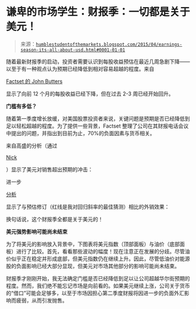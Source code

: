 <!--yml

类别：未分类

日期：2024-05-18 03:22:57

-->

# 谦卑的市场学生：财报季：一切都是关于美元！

> 来源：[`humblestudentofthemarkets.blogspot.com/2015/04/earnings-season-its-all-about-usd.html#0001-01-01`](https://humblestudentofthemarkets.blogspot.com/2015/04/earnings-season-its-all-about-usd.html#0001-01-01)

随着最新财报季的启动，投资者需要认识到每股收益预估在最近几周急剧下降——以至于有一种观点认为预期已经降低到相对容易超越的程度。来自

[Factset 的 John Butters](http://www.factset.com/websitefiles/PDFs/earningsinsight/earningsinsight_4.10.15)

显示了向前 12 个月的每股收益已经下降，但在过去 2-3 周已经开始回升。

**门槛有多低？**

随着第一季度增长放缓，对美国股票投资者来说，关键问题是预期是否已经降低到足以轻松超越的程度。为了提供一些背景，Factset 整理了公司在其财报电话会议中提出的问题，并指出到目前为止，70%的负面因素与货币相关。

来自高盛的分析（通过

[Nick](https://twitter.com/NickatFP/status/587034781935738881/photo/1)

）显示了美元对销售超出预期的冲击：

进一步

[分析](https://twitter.com/NickatFP/status/587034961980436481/photo/1)

显示了与预估修订（红线是我对回归斜率的最佳猜测）相比的外销效果：

换句话说，这个财报季全都是关于美元的！

**美元强势影响可能尚未结束**

为了将美元的影响放入背景中，下图表将美元指数（顶部面板）与油价（底部面板）进行了比较。首先，看看那些波动的幅度！现在注意正在发展的分歧。尽管油价似乎正在稳定并形成底部，但美元指数仍在继续上升。因此，尽管低油价对能源股的负面影响已经大部分显现，但美元对市场其他部分的影响可能尚未结束。

财报季才刚刚开始，我无法确定门槛是否已经降低到足以让公司超越华尔街预期的程度。然而，我们绝不能忘记市场是向前看的。如果美元继续上涨，公司关于货币的“借口”可能会足够多，以至于市场因担心第二季度财报将因进一步的负面外汇影响而疲弱，从而引发抛售。
